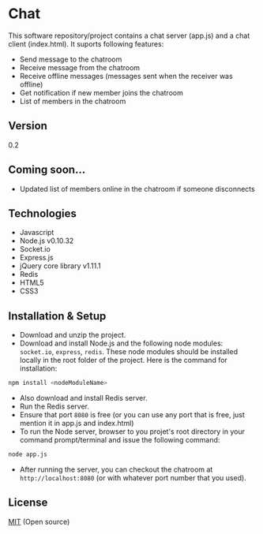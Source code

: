 Chat
====

This software repository/project contains a chat server (app.js) and a chat client (index.html). It suports following features:

  - Send message to the chatroom
  - Receive message from the chatroom
  - Receive offline messages (messages sent when the receiver was offline)
  - Get notification if new member joins the chatroom 
  - List of members in the chatroom


Version
----

0.2


Coming soon...
----
    
  - Updated list of members online in the chatroom if someone disconnects


Technologies
----
* Javascript
* Node.js v0.10.32
* Socket.io
* Express.js
* jQuery core library v1.11.1
* Redis
* HTML5
* CSS3


Installation & Setup
----
* Download and unzip the project.
* Download and install Node.js and the following node modules: `socket.io`, `express`, `redis`. These node modules should be installed locally in the root folder of the project. Here is the command for installation:

```sh
npm install <nodeModuleName>
```
* Also download and install Redis server.
* Run the Redis server.
* Ensure that port `8080` is free (or you can use any port that is free, just mention it in app.js and index.html)
* To run the Node server, browser to you projet's root directory in your command prompt/terminal and issue the following command:

```sh
node app.js
```
* After running the server, you can checkout the chatroom at `http://localhost:8080` (or with whatever port number that you used).


License
----

[MIT] (Open source)

[MIT]:http://opensource.org/licenses/MIT
